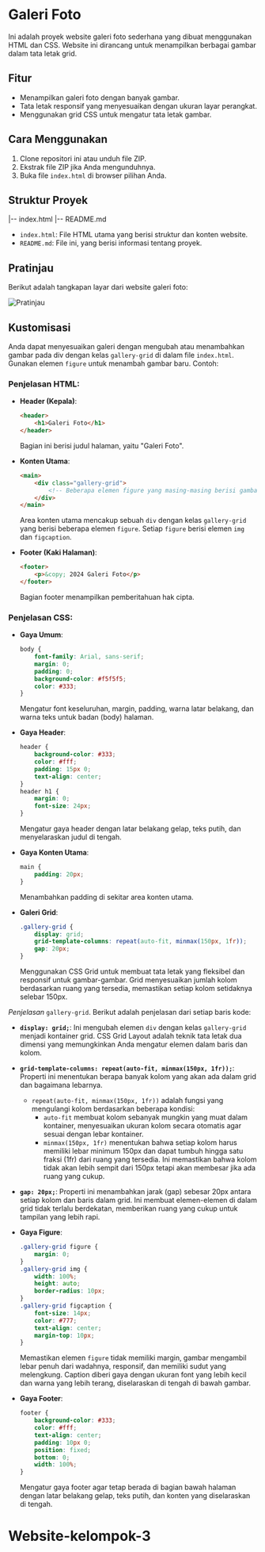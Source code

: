 # Galeri Foto

Ini adalah proyek website galeri foto sederhana yang dibuat menggunakan HTML dan CSS. Website ini dirancang untuk menampilkan berbagai gambar dalam tata letak grid.

## Fitur

- Menampilkan galeri foto dengan banyak gambar.
- Tata letak responsif yang menyesuaikan dengan ukuran layar perangkat.
- Menggunakan grid CSS untuk mengatur tata letak gambar.

## Cara Menggunakan

1. Clone repositori ini atau unduh file ZIP.
2. Ekstrak file ZIP jika Anda mengunduhnya.
3. Buka file `index.html` di browser pilihan Anda.

## Struktur Proyek
|-- index.html
|-- README.md


- `index.html`: File HTML utama yang berisi struktur dan konten website.
- `README.md`: File ini, yang berisi informasi tentang proyek.

## Pratinjau

Berikut adalah tangkapan layar dari website galeri foto:

![Pratinjau](screenshot.png)

## Kustomisasi

Anda dapat menyesuaikan galeri dengan mengubah atau menambahkan gambar pada div dengan kelas `gallery-grid` di dalam file `index.html`. Gunakan elemen `figure` untuk menambah gambar baru. Contoh:

### Penjelasan HTML:

- **Header (Kepala)**:
  ```html
  <header>
      <h1>Galeri Foto</h1>
  </header>
  ```
  Bagian ini berisi judul halaman, yaitu "Galeri Foto".

- **Konten Utama**:
  ```html
  <main>
      <div class="gallery-grid">
          <!-- Beberapa elemen figure yang masing-masing berisi gambar dan caption -->
      </div>
  </main>
  ```
  Area konten utama mencakup sebuah `div` dengan kelas `gallery-grid` yang berisi beberapa elemen `figure`. Setiap `figure` berisi elemen `img` dan `figcaption`.

- **Footer (Kaki Halaman)**:
  ```html
  <footer>
      <p>&copy; 2024 Galeri Foto</p>
  </footer>
  ```
  Bagian footer menampilkan pemberitahuan hak cipta.

### Penjelasan CSS:

- **Gaya Umum**:
  ```css
  body {
      font-family: Arial, sans-serif;
      margin: 0;
      padding: 0;
      background-color: #f5f5f5;
      color: #333;
  }
  ```
  Mengatur font keseluruhan, margin, padding, warna latar belakang, dan warna teks untuk badan (body) halaman.

- **Gaya Header**:
  ```css
  header {
      background-color: #333;
      color: #fff;
      padding: 15px 0;
      text-align: center;
  }
  header h1 {
      margin: 0;
      font-size: 24px;
  }
  ```
  Mengatur gaya header dengan latar belakang gelap, teks putih, dan menyelaraskan judul di tengah.

- **Gaya Konten Utama**:
  ```css
  main {
      padding: 20px;
  }
  ```
  Menambahkan padding di sekitar area konten utama.

- **Galeri Grid**:
  ```css
  .gallery-grid {
      display: grid;
      grid-template-columns: repeat(auto-fit, minmax(150px, 1fr));
      gap: 20px;
  }
  ```
  Menggunakan CSS Grid untuk membuat tata letak yang fleksibel dan responsif untuk gambar-gambar. Grid menyesuaikan jumlah kolom berdasarkan ruang yang tersedia, memastikan setiap kolom setidaknya selebar 150px.

*Penjelasan*
 `gallery-grid`. Berikut adalah penjelasan dari setiap baris kode:

- **`display: grid;`**:
  Ini mengubah elemen `div` dengan kelas `gallery-grid` menjadi kontainer grid. CSS Grid Layout adalah teknik tata letak dua dimensi yang memungkinkan Anda mengatur elemen dalam baris dan kolom.

- **`grid-template-columns: repeat(auto-fit, minmax(150px, 1fr));`**:
  Properti ini menentukan berapa banyak kolom yang akan ada dalam grid dan bagaimana lebarnya. 
  - `repeat(auto-fit, minmax(150px, 1fr))` adalah fungsi yang mengulangi kolom berdasarkan beberapa kondisi:
    - `auto-fit` membuat kolom sebanyak mungkin yang muat dalam kontainer, menyesuaikan ukuran kolom secara otomatis agar sesuai dengan lebar kontainer.
    - `minmax(150px, 1fr)` menentukan bahwa setiap kolom harus memiliki lebar minimum 150px dan dapat tumbuh hingga satu fraksi (1fr) dari ruang yang tersedia. Ini memastikan bahwa kolom tidak akan lebih sempit dari 150px tetapi akan membesar jika ada ruang yang cukup.

- **`gap: 20px;`**:
  Properti ini menambahkan jarak (gap) sebesar 20px antara setiap kolom dan baris dalam grid. Ini membuat elemen-elemen di dalam grid tidak terlalu berdekatan, memberikan ruang yang cukup untuk tampilan yang lebih rapi.

- **Gaya Figure**:
  ```css
  .gallery-grid figure {
      margin: 0;
  }
  .gallery-grid img {
      width: 100%;
      height: auto;
      border-radius: 10px;
  }
  .gallery-grid figcaption {
      font-size: 14px;
      color: #777;
      text-align: center;
      margin-top: 10px;
  }
  ```
  Memastikan elemen `figure` tidak memiliki margin, gambar mengambil lebar penuh dari wadahnya, responsif, dan memiliki sudut yang melengkung. Caption diberi gaya dengan ukuran font yang lebih kecil dan warna yang lebih terang, diselaraskan di tengah di bawah gambar.

- **Gaya Footer**:
  ```css
  footer {
      background-color: #333;
      color: #fff;
      text-align: center;
      padding: 10px 0;
      position: fixed;
      bottom: 0;
      width: 100%;
  }
  ```
  Mengatur gaya footer agar tetap berada di bagian bawah halaman dengan latar belakang gelap, teks putih, dan konten yang diselaraskan di tengah.
# Website-kelompok-3
